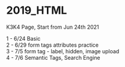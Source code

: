 # 2019_HTML

K3K4 Page, Start from Jun 24th 2021

1 - 6/24 Basic <br>
2 - 6/29 form tags attributes practice <br>
3 - 7/5 form tag - label, hidden, image upload <br>
4 - 7/6 Semantic Tags, Search Engine
